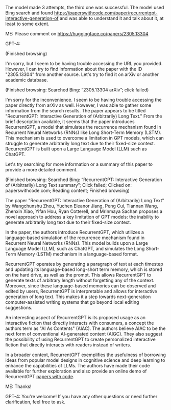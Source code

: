 The model made 3 attempts, the third one was successful. The model used Bing search and found https://paperswithcode.com/paper/recurrentgpt-interactive-generation-of and was able to understand it and talk about it, at least to some extent.
 
ME: Please comment on https://huggingface.co/papers/2305.13304

GPT-4:

(Finished browsing)

I'm sorry, but I seem to be having trouble accessing the URL you provided. However, I can try to find information about the paper with the ID "2305.13304" from another source. Let's try to find it on arXiv or another academic database.

(Finished browsing: Searched Bing: “2305.13304 arXiv”; click failed)

I'm sorry for the inconvenience. I seem to be having trouble accessing the paper directly from arXiv as well. However, I was able to gather some information from the search results. The paper appears to be titled "RecurrentGPT: Interactive Generation of (Arbitrarily) Long Text." From the brief description available, it seems that the paper introduces RecurrentGPT, a model that simulates the recurrence mechanism found in Recurrent Neural Networks (RNNs) like Long Short-Term Memory (LSTM). This mechanism is used to overcome a limitation in GPT models, which can struggle to generate arbitrarily long text due to their fixed-size context. RecurrentGPT is built upon a Large Language Model (LLM) such as ChatGPT.

Let's try searching for more information or a summary of this paper to provide a more detailed comment.

(Finished browsing: Searched Bing: “RecurrentGPT: Interactive Generation of (Arbitrarily) Long Text summary”; Click failed; Clicked on: paperswithcode.com; Reading content; Finished browsing)

The paper "RecurrentGPT: Interactive Generation of (Arbitrarily) Long Text" by Wangchunshu Zhou, Yuchen Eleanor Jiang, Peng Cui, Tiannan Wang, Zhenxin Xiao, Yifan Hou, Ryan Cotterell, and Mrinmaya Sachan proposes a novel approach to address a key limitation of GPT models: the inability to generate arbitrarily long text due to their fixed-size context.

In the paper, the authors introduce RecurrentGPT, which utilizes a language-based simulation of the recurrence mechanism found in Recurrent Neural Networks (RNNs). This model builds upon a Large Language Model (LLM), such as ChatGPT, and simulates the Long Short-Term Memory (LSTM) mechanism in a language-based format.
 
RecurrentGPT operates by generating a paragraph of text at each timestep and updating its language-based long-short term memory, which is stored on the hard drive, as well as the prompt. This allows RecurrentGPT to generate texts of arbitrary length without forgetting any of the context. Moreover, since these language-based memories can be observed and edited by users, RecurrentGPT is interpretable and allows for interactive generation of long text. This makes it a step towards next-generation computer-assisted writing systems that go beyond local editing suggestions.

An interesting aspect of RecurrentGPT is its proposed usage as an interactive fiction that directly interacts with consumers, a concept the authors term as "AI As Contents" (AIAC). The authors believe AIAC to be the next form of conventional AI-generated content (AIGC). They also suggest the possibility of using RecurrentGPT to create personalized interactive fiction that directly interacts with readers instead of writers.

In a broader context, RecurrentGPT exemplifies the usefulness of borrowing ideas from popular model designs in cognitive science and deep learning to enhance the capabilities of LLMs. The authors have made their code available for further exploration and also provide an online demo of RecurrentGPT [papers with code](https://paperswithcode.com/paper/recurrentgpt-interactive-generation-of).

ME: Thanks!

GPT-4: You're welcome! If you have any other questions or need further clarification, feel free to ask.
